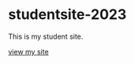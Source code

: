 # studentsite-2023
This is my student site.

[view my site](https://johndoenma.github.io/studentsite-2023)
